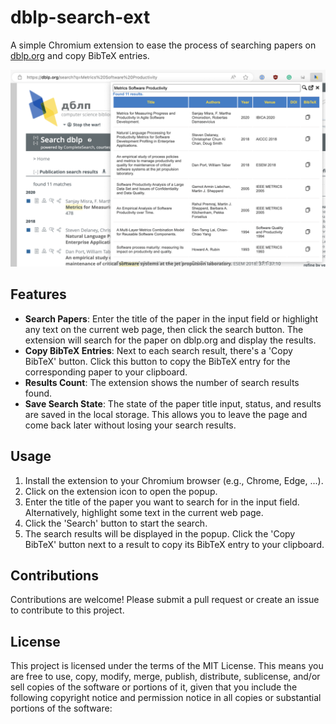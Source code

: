 # dblp-search-ext

A simple Chromium extension to ease the process of searching papers on [dblp.org](https://dblp.org) and copy BibTeX entries.

![Screenshot of Extension](store/Screenshot-1.png)

## Features

- **Search Papers**: Enter the title of the paper in the input field or highlight any text on the current web page, then click the search button. The extension will search for the paper on dblp.org and display the results.
- **Copy BibTeX Entries**: Next to each search result, there's a 'Copy BibTeX' button. Click this button to copy the BibTeX entry for the corresponding paper to your clipboard.
- **Results Count**: The extension shows the number of search results found.
- **Save Search State**: The state of the paper title input, status, and results are saved in the local storage. This allows you to leave the page and come back later without losing your search results.

## Usage

1. Install the extension to your Chromium browser (e.g., Chrome, Edge, ...).
2. Click on the extension icon to open the popup.
3. Enter the title of the paper you want to search for in the input field. Alternatively, highlight some text in the current web page.
4. Click the 'Search' button to start the search.
5. The search results will be displayed in the popup. Click the 'Copy BibTeX' button next to a result to copy its BibTeX entry to your clipboard.

## Contributions

Contributions are welcome! Please submit a pull request or create an issue to contribute to this project.

## License

This project is licensed under the terms of the MIT License. This means you are free to use, copy, modify, merge, publish, distribute, sublicense, and/or sell copies of the software or portions of it, given that you include the following copyright notice and permission notice in all copies or substantial portions of the software:
